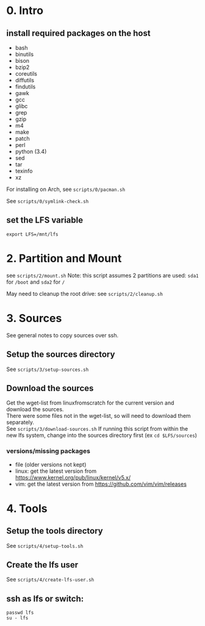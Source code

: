 # 0. Intro

## install required packages on the host

- bash
- binutils
- bison
- bzip2
- coreutils
- diffutils
- findutils
- gawk
- gcc
- glibc
- grep
- gzip
- m4
- make
- patch
- perl
- python (3.4)
- sed
- tar
- texinfo
- xz

For installing on Arch, see `scripts/0/pacman.sh`

See `scripts/0/symlink-check.sh`

## set the LFS variable
`export LFS=/mnt/lfs`

# 2. Partition and Mount

see `scripts/2/mount.sh`
Note: this script assumes 2 partitions are used: `sda1` for `/boot` and `sda2` for `/`

May need to cleanup the root drive: see `scripts/2/cleanup.sh`

# 3. Sources

See general notes to copy sources over ssh.

## Setup the sources directory
See `scripts/3/setup-sources.sh`

## Download the sources
Get the wget-list from linuxfromscratch for the current version and download the sources.  
There were some files not in the wget-list, so will need to download them separately.  
See `scripts/3/download-sources.sh`
If running this script from within the new lfs system, change into the sources directory first (ex `cd $LFS/sources`)

### versions/missing packages

- file (older versions not kept)
- linux: get the latest version from https://www.kernel.org/pub/linux/kernel/v5.x/
- vim: get the latest version from https://github.com/vim/vim/releases

# 4. Tools

## Setup the tools directory
See `scripts/4/setup-tools.sh`

## Create the lfs user
See `scripts/4/create-lfs-user.sh`

## ssh as lfs or switch:

```
passwd lfs
su - lfs
```
